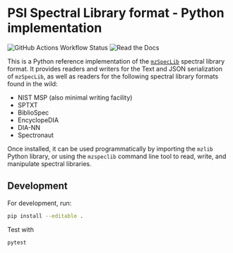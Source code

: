 # PSI Spectral Library format - Python implementation

![GitHub Actions Workflow Status](https://img.shields.io/github/actions/workflow/status/HUPO-PSI/mzspeclib-py/test.yml?style=for-the-badge)
![Read the Docs](https://img.shields.io/readthedocs/mzspeclib-py?style=for-the-badge)

This is a Python reference implementation of the [`mzSpecLib`](https://www.psidev.info/mzspeclib)
spectral library format. It provides readers and writers for the Text and JSON serialization
of `mzSpecLib`, as well as readers for the following spectral library formats found in the wild:

- NIST MSP (also minimal writing facility)
- SPTXT
- BiblioSpec
- EncyclopeDIA
- DIA-NN
- Spectronaut

Once installed, it can be used programmatically by importing the `mzlib` Python library, or using
the `mzspeclib` command line tool to read, write, and manipulate spectral libraries.

## Development

For development, run:
```sh
pip install --editable .
```

Test with
```
pytest
````
